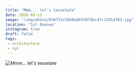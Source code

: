 ```yaml
---
title: "Mmm... let's tesselate"
date: 2016-03-13
image: "/img/photo/83df13c5660e865f074bc47c12814703.jpg"
location: "1st Avenue"
instagram: true
draft: false
tags:
 - architecture
 - nyc
---
```


![Mmm... let's tesselate](/img/photo/83df13c5660e865f074bc47c12814703.jpg)
